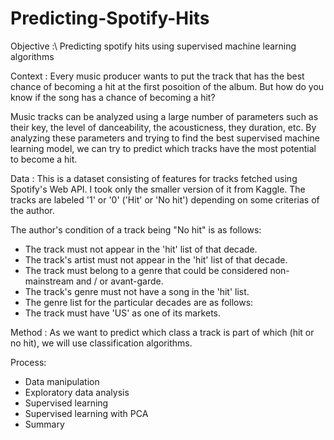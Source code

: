 # Predicting-Spotify-Hits
Objective :\ 
Predicting spotify hits using supervised machine learning algorithms 

Context :
Every music producer wants to put the track that has the best chance of becoming a hit at the first posoition of the album.
But how do you know if the song has a chance of becoming a hit?

Music tracks can be analyzed using a large number of parameters such as their key, the level of danceability, the acousticness, they duration, etc. By analyzing these parameters and trying to find the best supervised machine learning model, we can try to predict which tracks have the most potential to become a hit.

Data :
This is a dataset consisting of features for tracks fetched using Spotify's Web API. I took only the smaller version of it from Kaggle.
The tracks are labeled '1' or '0' ('Hit' or 'No hit') depending on some criterias of the author.

The author's condition of a track being "No hit" is as follows:
- The track must not appear in the 'hit' list of that decade.
- The track's artist must not appear in the 'hit' list of that decade.
- The track must belong to a genre that could be considered non-mainstream and / or avant-garde.
- The track's genre must not have a song in the 'hit' list.
- The genre list for the particular decades are as follows:
- The track must have 'US' as one of its markets.

Method :
As we want to predict which class a track is part of which (hit or no hit), we will use classification algorithms.

Process:
- Data manipulation
- Exploratory data analysis
- Supervised learning
- Supervised learning with PCA
- Summary

